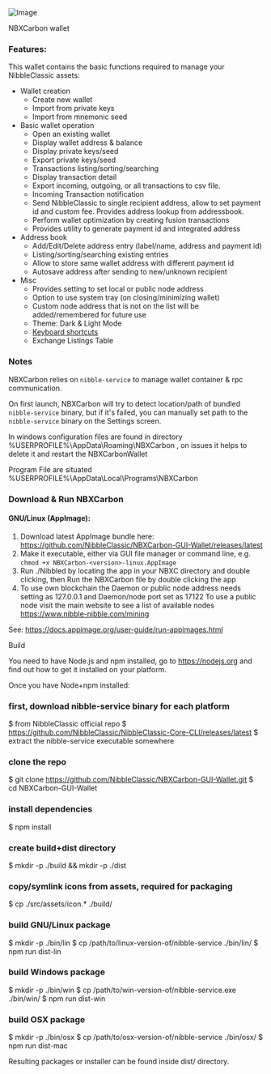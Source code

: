 ![Image](https://i.imgur.com/EO7SyzW.png)

NBXCarbon wallet

### Features:
This wallet contains the basic functions required to manage your NibbleClassic assets:

* Wallet creation
  * Create new wallet
  * Import from private keys
  * Import from mnemonic seed
* Basic wallet operation
  * Open an existing  wallet
  * Display wallet address & balance
  * Display private keys/seed
  * Export private keys/seed
  * Transactions listing/sorting/searching
  * Display transaction detail
  * Export incoming, outgoing, or all transactions to csv file.
  * Incoming Transaction notification
  * Send NibbleClassic to single recipient address, allow to set payment id and custom fee. Provides address lookup from addressbook.
  * Perform wallet optimization by creating fusion transactions
  * Provides utility to generate payment id and integrated address
* Address book
  * Add/Edit/Delete address entry (label/name, address and payment id)
  * Listing/sorting/searching existing entries
  * Allow to store same wallet address with different payment id
  * Autosave address after sending to new/unknown recipient
* Misc
  * Provides setting to set local or public node address
  * Option to use system tray (on closing/minimizing wallet)
  * Custom node address that is not on the list will be added/remembered for future use
  * Theme: Dark & Light Mode
  * [Keyboard shortcuts](docs/shortcut.md)
  * Exchange Listings Table


### Notes

NBXCarbon relies on `nibble-service` to manage wallet container &amp; rpc communication.

On first launch, NBXCarbon will try to detect location/path of bundled `nibble-service` binary, 
but if it's failed, you can manually set path to the `nibble-service` binary on the Settings screen.

In windows configuration files are found in directory %USERPROFILE%\AppData\Roaming\NBXCarbon , 
on issues it helps to delete it and restart the NBXCarbonWallet

Program File are situated %USERPROFILE%\AppData\Local\Programs\NBXCarbon

### Download & Run NBXCarbon


#### GNU/Linux (AppImage):
1. Download latest AppImage bundle here: https://github.com/NibbleClassic/NBXCarbon-GUI-Wallet/releases/latest
2. Make it executable, either via GUI file manager or command line, e.g. `chmod +x NBXCarbon-<version>-linux.AppImage`
3. Run ./Nibbled by locating the app in your NBXC directory and double clicking, then Run the NBXCarbon file by double clicking the app
4. To use own blockchain the Daemon or public node address needs setting as 127.0.0.1 and Daemon/node port set as 17122
   To use a public node visit the main website to see a list of available nodes https://www.nibble-nibble.com/mining


See: https://docs.appimage.org/user-guide/run-appimages.html

Build

You need to have Node.js and npm installed, go to https://nodejs.org and find out how to get it installed on your platform.

Once you have Node+npm installed:

### first, download nibble-service binary for each platform
$ from NibbleClassic official repo
$ https://github.com/NibbleClassic/NibbleClassic-Core-CLI/releases/latest
$ extract the nibble-service executable somewhere

### clone the repo
$ git clone https://github.com/NibbleClassic/NBXCarbon-GUI-Wallet.git
$ cd NBXCarbon-GUI-Wallet

### install dependencies
$ npm install

### create build+dist directory
$ mkdir -p ./build && mkdir -p ./dist

### copy/symlink icons from assets, required for packaging
$ cp ./src/assets/icon.* ./build/

### build GNU/Linux package
$ mkdir -p ./bin/lin
$ cp /path/to/linux-version-of/nibble-service ./bin/lin/
$ npm run dist-lin

### build Windows package
$ mkdir -p ./bin/win
$ cp /path/to/win-version-of/nibble-service.exe ./bin/win/
$ npm run dist-win

### build OSX package
$ mkdir -p ./bin/osx
$ cp /path/to/osx-version-of/nibble-service ./bin/osx/
$ npm run dist-mac

Resulting packages or installer can be found inside dist/ directory.
